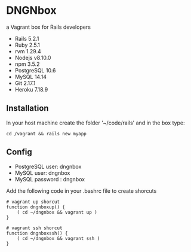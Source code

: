 # DNGNbox
a Vagrant box for Rails developers
- Rails 5.2.1
- Ruby 2.5.1
- rvm 1.29.4
- Nodejs v8.10.0
- npm 3.5.2
- PostgreSQL 10.6
- MySQL 14.14
- Git 2.17.1
- Heroku 7.18.9

## Installation
In your host machine create the folder '~/code/rails' and in the box type: 
~~~~
cd /vagrant && rails new myapp
~~~~

## Config
- PostgreSQL user: dngnbox
- MySQL user: dngnbox
- MySQL password : dngnbox

Add the following code in your .bashrc file to create shorcuts
~~~~
# vagrant up shorcut
function dngnboxup() {
    ( cd ~/dngnbox && vagrant up )
}

# vagrant ssh shorcut
function dngnboxssh() {
	( cd ~/dngnbox && vagrant ssh )
}
~~~~
